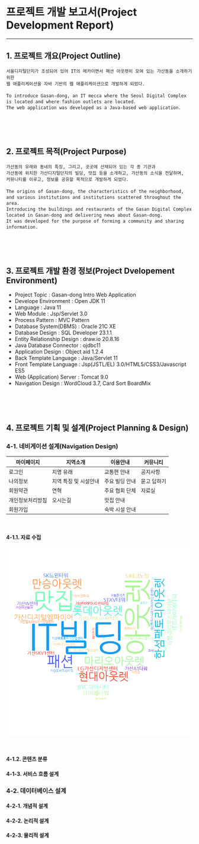 # 프로젝트 개발 보고서(Project Development Report)
-----------------------------------------------
## 1. 프로젝트 개요(Project Outline)

	서울디지털단지가 조성되어 있어 IT의 메카이면서 패션 아웃렛이 모여 있는 가산동을 소개하기 위한
	웹 애플리케이션을 자바 기반의 웹 애플리케이션으로 개발하게 되었다.

	To introduce Gasan-dong, an IT mecca where the Seoul Digital Complex is located and where fashion outlets are located.
	The web application was developed as a Java-based web application.

<br><br><br>

## 2. 프로젝트 목적(Project Purpose)

	가산동의 유래와 동네의 특징, 그리고, 곳곳에 산재되어 있는 각 종 기관과 
	가산동에 위치한 가산디지털단지의 빌딩, 맛집 등을 소개하고, 가산동의 소식을 전달하며,
	커뮤니티를 이루고, 정보를 공유할 목적으로 개발하게 되었다.

	The origins of Gasan-dong, the characteristics of the neighborhood, and various institutions and institutions scattered throughout the area.
	Introducing the buildings and restaurants of the Gasan Digital Complex located in Gasan-dong and delivering news about Gasan-dong.
	It was developed for the purpose of forming a community and sharing information.

<br><br><br>

## 3. 프로젝트 개발 환경 정보(Project Dvelopement Environment)

- Project Topic : Gasan-dong  Intro Web Application
- Develope Environment : Open JDK 11
- Language : Java 11
- Web Module : Jsp/Servlet 3.0
- Process Pattern : MVC Pattern
- Database System(DBMS) : Oracle 21C XE
- Database Design : SQL Developer 23.1.1
- Entity Relationship Design : draw.io 20.8.16
- Java Database Connector : ojdbc11
- Application Design : Object aid 1.2.4
- Back Template Language : Java/Servlet 11
- Front Template Language : Jsp(JSTL/EL) 3.0/HTML5/CSS3/Javascript ES5
- Web (Application) Server : Tomcat 9.0
- Navigation Design : WordCloud 3.7, Card Sort BoardMix

<br><br><br>

## 4. 프로젝트 기획 및 설계(Project Planning & Design)

### 4-1. 네비게이션 설계(Navigation Design)

| 마이페이지 | 지역소개 | 이용안내 | 커뮤니티 |
|----------|----------|----------|----------|
| 로그인 | 지명 유래 | 교통편 안내 | 공지사항 |
| 나의정보 | 지역 특징 및 시설안내 | 주요 빌딩 안내 | 묻고 답하기 |
| 회원약관 | 연혁 | 주요 협회 단체 | 자료실 |
| 개인정보처리방침 | 오시는길 | 맛집 안내 | &nbsp; |
| 회원가입 | &nbsp; | 숙박 시설 안내 | &nbsp; |

<br>

#### 4-1.1. 자료 수집

![워드클라우드](./design/wordcloud2.png)

<br>

#### 4-1.2. 콘텐츠 분류

#### 4-1-3. 서비스 흐름 설계


### 4-2. 데이터베이스 설계


#### 4-2-1. 개념적 설계


#### 4-2-2. 논리적 설계


#### 4-2-3. 물리적 설계



